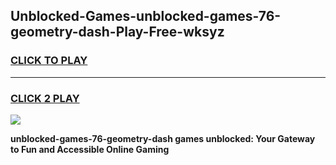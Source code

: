 
## Unblocked-Games-unblocked-games-76-geometry-dash-Play-Free-wksyz
<h3>
<a href="https://premium76.site?title=unblocked-games-76-geometry-dash&ref=17A">CLICK TO PLAY</a></h3>
<hr>

<h3>
<a href="https://premium76.site?title=unblocked-games-76-geometry-dash&ref=17A">CLICK 2 PLAY</a>
  
</h3>

<a href="https://premium76.site?title=unblocked-games-76-geometry-dash&ref=17A"><img src="https://clearcache.store/games.png"></a>


**unblocked-games-76-geometry-dash games unblocked: Your Gateway to Fun and Accessible Online Gaming**
